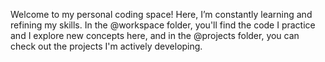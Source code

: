 Welcome to my personal coding space! Here, I’m constantly learning and refining my skills. In the @workspace folder, you'll find the code I practice and  I explore new concepts here, and in the @projects folder, you can check out the projects I'm actively developing.
